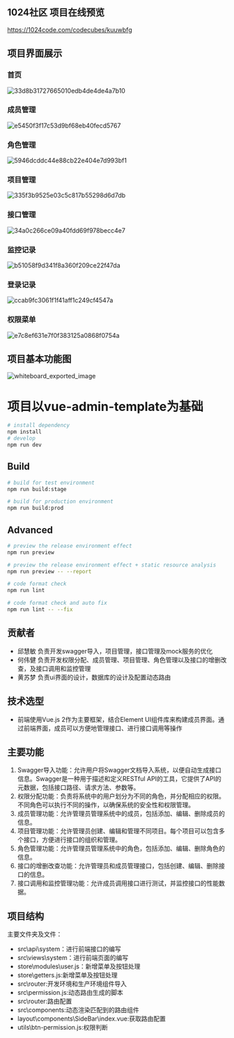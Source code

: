 ## 1024社区 项目在线预览

https://1024code.com/codecubes/kuuwbfg

## 项目界面展示

### 首页

![33d8b31727665010edb4de4de4a7b10](https://github.com/heweijiqn/http-front/assets/87916335/aa83c0e6-039e-4dce-8417-edb5700a4e98)

### 成员管理

![e5450f3f17c53d9bf68eb40fecd5767](https://github.com/heweijiqn/http-front/assets/87916335/aeccedee-6c57-4a82-a54b-52473fde36a8)

### 角色管理

![5946dcddc44e88cb22e404e7d993bf1](https://github.com/heweijiqn/http-front/assets/87916335/e6eeb99b-081c-4b00-b0f9-5c7120f7a84a)

### 项目管理

![335f3b9525e03c5c817b55298d6d7db](https://github.com/heweijiqn/http-front/assets/87916335/d6595f24-e0d4-438b-9f53-c0290e876a03)

### 接口管理

![34a0c266ce09a40fdd69f978becc4e7](https://github.com/heweijiqn/http-front/assets/87916335/094d1a3f-3d84-414e-adae-c7ca2841c1e4)

### 监控记录

![b51058f9d341f8a360f209ce22f47da](https://github.com/heweijiqn/http-front/assets/87916335/4c390246-a615-4203-8fdc-3c80794171ef)

### 登录记录

![ccab9fc3061f1f41aff1c249cf4547a](https://github.com/heweijiqn/http-front/assets/87916335/235232b0-e7d9-479d-b19c-050d54cf06c7)

### 权限菜单
![e7c8ef631e7f0f383125a0868f0754a](https://github.com/heweijiqn/http-front/assets/87916335/c2c5123a-a67a-4d16-9219-2514f4cb75b0)


## 项目基本功能图

![whiteboard_exported_image](https://github.com/heweijiqn/http-front/assets/87916335/fc8f3828-be2b-4ffa-83e3-f3cc4c9b407e)


# 项目以vue-admin-template为基础

```bash
# install dependency
npm install
# develop
npm run dev
```


## Build

```bash
# build for test environment
npm run build:stage

# build for production environment
npm run build:prod
```

## Advanced

```bash
# preview the release environment effect
npm run preview

# preview the release environment effect + static resource analysis
npm run preview -- --report

# code format check
npm run lint

# code format check and auto fix
npm run lint -- --fix
```
## 贡献者
- 邱慧敏
负责开发swagger导入，项目管理，接口管理及mock服务的优化
- 何伟健
负责开发权限分配、成员管理、项目管理、角色管理以及接口的增删改查，及接口调用和监控管理
- 黄苏梦
负责ui界面的设计，数据库的设计及配置动态路由

## 技术选型
- 前端使用Vue.js 2作为主要框架，结合Element UI组件库来构建成员界面。通过前端界面，成员可以方便地管理接口、进行接口调用等操作

## 主要功能
1. Swagger导入功能：允许用户将Swagger文档导入系统，以便自动生成接口信息。Swagger是一种用于描述和定义RESTful API的工具，它提供了API的元数据，包括接口路径、请求方法、参数等。
2. 权限分配功能：负责将系统中的用户划分为不同的角色，并分配相应的权限。不同角色可以执行不同的操作，以确保系统的安全性和权限管理。
3. 成员管理功能：允许管理员管理系统中的成员，包括添加、编辑、删除成员的信息。
4. 项目管理功能：允许管理员创建、编辑和管理不同项目。每个项目可以包含多个接口，方便进行接口的组织和管理。
5. 角色管理功能：允许管理员管理系统中的角色，包括添加、编辑、删除角色的信息。
6. 接口的增删改查功能：允许管理员和成员管理接口，包括创建、编辑、删除接口的信息。
7. 接口调用和监控管理功能：允许成员调用接口进行测试，并监控接口的性能数据。

## 项目结构

主要文件夹及文件：
  - src\api\system：进行前端接口的编写
  - src\views\system：进行前端页面的编写
  - store\modules\user.js：新增菜单及按钮处理
  - store\getters.js:新增菜单及按钮处理
  - src\router:开发环境和生产环境组件导入
  - src\permission.js:动态路由生成的脚本
  - src\router:路由配置
  - src\components:动态渲染匹配到的路由组件
  - layout\components\SideBar\index.vue:获取路由配置
  - utils\btn-permission.js:权限判断

